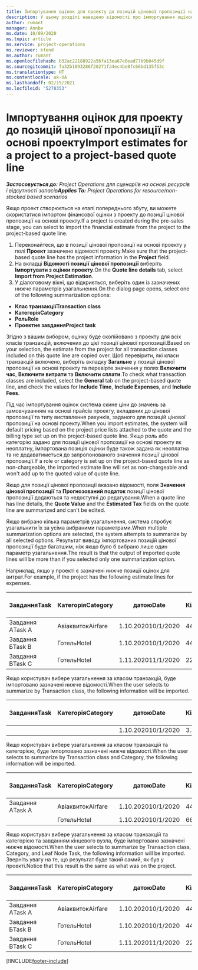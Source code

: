 ```yaml
---
title: Імпортування оцінок для проекту до позицій цінової пропозиції на основі проекту
description: У цьому розділі наведено відомості про імпортування оцінок з проекту до позиції цінової пропозиції.
author: rumant
manager: Annbe
ms.date: 10/09/2020
ms.topic: article
ms.service: project-operations
ms.reviewer: kfend
ms.author: rumant
ms.openlocfilehash: b32ac22188922a56fa13ea67e0ead77b9b045d9f
ms.sourcegitcommit: fa32b1893286f20271fa4ec4be8fc68bd135f53c
ms.translationtype: HT
ms.contentlocale: uk-UA
ms.lasthandoff: 02/15/2021
ms.locfileid: "5278353"
---
```

# <a name="import-estimates-for-a-project-to-a-project-based-quote-line"></a><span data-ttu-id="661c2-103">Імпортування оцінок для проекту до позицій цінової пропозиції на основі проекту</span><span class="sxs-lookup"><span data-stu-id="661c2-103">Import estimates for a project to a project-based quote line</span></span>

<span data-ttu-id="661c2-104">_**Застосовується до:** Project Operations для сценаріїв на основі ресурсів і відсутності запасів_</span><span class="sxs-lookup"><span data-stu-id="661c2-104">_**Applies To:** Project Operations for resource/non-stocked based scenarios_</span></span>


<span data-ttu-id="661c2-105">Якщо проект створюється на етапі попереднього збуту, ви можете скористатися імпортом фінансової оцінки з проекту до позиції цінової пропозиції на основі проекту.</span><span class="sxs-lookup"><span data-stu-id="661c2-105">If a project is created during the pre-sales stage, you can select to import the financial estimate from the project to the project-based quote line.</span></span>

1. <span data-ttu-id="661c2-106">Переконайтеся, що в позиції цінової пропозиції на основі проекту у полі **Проект** зазначено відомості проекту.</span><span class="sxs-lookup"><span data-stu-id="661c2-106">Make sure that the project-based quote line has the project information in the **Project** field.</span></span>
2. <span data-ttu-id="661c2-107">На вкладці **Відомості позиції цінової пропозиції** виберіть **Імпортувати з оцінки проекту**.</span><span class="sxs-lookup"><span data-stu-id="661c2-107">On the **Quote line details** tab, select **Import from Project Estimation**.</span></span>
3. <span data-ttu-id="661c2-108">У діалоговому вікні, що відкриється, виберіть один із зазначених нижче параметрів узагальнення.</span><span class="sxs-lookup"><span data-stu-id="661c2-108">On the dialog page opens, select one of the following summarization options:</span></span>

  - <span data-ttu-id="661c2-109">**Клас транзакції**</span><span class="sxs-lookup"><span data-stu-id="661c2-109">**Transaction class**</span></span>
  - <span data-ttu-id="661c2-110">**Категорія**</span><span class="sxs-lookup"><span data-stu-id="661c2-110">**Category**</span></span>
  - <span data-ttu-id="661c2-111">**Роль**</span><span class="sxs-lookup"><span data-stu-id="661c2-111">**Role**</span></span> 
  - <span data-ttu-id="661c2-112">**Проектне завдання**</span><span class="sxs-lookup"><span data-stu-id="661c2-112">**Project task**</span></span>

<span data-ttu-id="661c2-113">Згідно з вашим вибором, оцінку буде скопійовано з проекту для всіх класів транзакцій, включених до цієї позиції цінової пропозиції.</span><span class="sxs-lookup"><span data-stu-id="661c2-113">Based on your selection, the estimate from the project for all transaction classes included on this quote line are copied over.</span></span> <span data-ttu-id="661c2-114">Щоб перевірити, які класи транзакцій включено, виберіть вкладку **Загальне** у позиції цінової пропозиції на основі проекту та перевірте значення у полях **Включити час**, **Включити витрати** та **Включити сплати**.</span><span class="sxs-lookup"><span data-stu-id="661c2-114">To check what transaction classes are included, select the **General** tab on the project-based quote line, and check the values for **Include Time**, **Include Expenses**, and **Include Fees**.</span></span>

<span data-ttu-id="661c2-115">Під час імпортування оцінок система скине ціни до значень за замовчуванням на основі прайсів проекту, вкладених до цінової пропозиції та типу виставлення рахунків, заданого для позицій цінової пропозиції на основі проекту.</span><span class="sxs-lookup"><span data-stu-id="661c2-115">When you import estimates, the system will default pricing based on the project price lists attached to the quote and the billing type set up on the project-based quote line.</span></span> <span data-ttu-id="661c2-116">Якщо роль або категорію задано для позиції цінової пропозиції на основі проекту як неоплатну, імпортована позиція оцінки буде також задана як неоплатна та не додаватиметься до запропонованого значення позиції цінової пропозиції.</span><span class="sxs-lookup"><span data-stu-id="661c2-116">If a role or category is set up on the project-based quote line as non-chargeable, the imported estimate line will set as non-chargeable and won't add up to the quoted value of quote line.</span></span>

<span data-ttu-id="661c2-117">Якщо для позиції цінової пропозиції вказано відомості, поля **Значення цінової пропозиції** та **Прогнозований податок** позиції цінової пропозиції додаються та недоступні до редагування.</span><span class="sxs-lookup"><span data-stu-id="661c2-117">When a quote line has line details, the **Quote Value** and the **Estimated Tax** fields on the quote line are summarized and can't be edited.</span></span>

<span data-ttu-id="661c2-118">Якщо вибрано кілька параметрів узагальнення, система спробує узагальнити їх за усіма вибраними параметрами.</span><span class="sxs-lookup"><span data-stu-id="661c2-118">When multiple summarization options are selected, the system attempts to summarize by all selected options.</span></span> <span data-ttu-id="661c2-119">Результат виводу імпортованих позицій цінової пропозиції буде багатшим, ніж якщо було б вибрано лише один параметр узагальнення.</span><span class="sxs-lookup"><span data-stu-id="661c2-119">The result is that the output of imported quote lines will be more than if you selected only one summarization option.</span></span>

<span data-ttu-id="661c2-120">Наприклад, якщо у проекті є зазначені нижче позиції оцінок для витрат.</span><span class="sxs-lookup"><span data-stu-id="661c2-120">For example, if the project has the following estimate lines for expenses.</span></span>

| <span data-ttu-id="661c2-121">Завдання</span><span class="sxs-lookup"><span data-stu-id="661c2-121">Task</span></span> | <span data-ttu-id="661c2-122">Категорія</span><span class="sxs-lookup"><span data-stu-id="661c2-122">Category</span></span> | <span data-ttu-id="661c2-123">датою</span><span class="sxs-lookup"><span data-stu-id="661c2-123">Date</span></span> | <span data-ttu-id="661c2-124">Кількість</span><span class="sxs-lookup"><span data-stu-id="661c2-124">Quantity</span></span> | <span data-ttu-id="661c2-125">Ціна за одиницю</span><span class="sxs-lookup"><span data-stu-id="661c2-125">Unit price</span></span> | <span data-ttu-id="661c2-126">Сума</span><span class="sxs-lookup"><span data-stu-id="661c2-126">Amount</span></span> |
| --- | --- | --- | --- | --- | --- |
| <span data-ttu-id="661c2-127">Завдання А</span><span class="sxs-lookup"><span data-stu-id="661c2-127">Task A</span></span> | <span data-ttu-id="661c2-128">Авіаквиток</span><span class="sxs-lookup"><span data-stu-id="661c2-128">Airfare</span></span> | <span data-ttu-id="661c2-129">1.10.2020</span><span class="sxs-lookup"><span data-stu-id="661c2-129">10/1/2020</span></span> | <span data-ttu-id="661c2-130">4</span><span class="sxs-lookup"><span data-stu-id="661c2-130">4</span></span> | <span data-ttu-id="661c2-131">400</span><span class="sxs-lookup"><span data-stu-id="661c2-131">400</span></span> | <span data-ttu-id="661c2-132">1600</span><span class="sxs-lookup"><span data-stu-id="661c2-132">1600</span></span> |
| <span data-ttu-id="661c2-133">Завдання Б</span><span class="sxs-lookup"><span data-stu-id="661c2-133">Task B</span></span> | <span data-ttu-id="661c2-134">Готель</span><span class="sxs-lookup"><span data-stu-id="661c2-134">Hotel</span></span> | <span data-ttu-id="661c2-135">1.10.2020</span><span class="sxs-lookup"><span data-stu-id="661c2-135">10/1/2020</span></span> | <span data-ttu-id="661c2-136">4</span><span class="sxs-lookup"><span data-stu-id="661c2-136">4</span></span> | <span data-ttu-id="661c2-137">200</span><span class="sxs-lookup"><span data-stu-id="661c2-137">200</span></span> | <span data-ttu-id="661c2-138">800</span><span class="sxs-lookup"><span data-stu-id="661c2-138">800</span></span> |
| <span data-ttu-id="661c2-139">Завдання В</span><span class="sxs-lookup"><span data-stu-id="661c2-139">Task C</span></span> | <span data-ttu-id="661c2-140">Готель</span><span class="sxs-lookup"><span data-stu-id="661c2-140">Hotel</span></span> | <span data-ttu-id="661c2-141">1.11.2020</span><span class="sxs-lookup"><span data-stu-id="661c2-141">11/1/2020</span></span> | <span data-ttu-id="661c2-142">2</span><span class="sxs-lookup"><span data-stu-id="661c2-142">2</span></span> | <span data-ttu-id="661c2-143">200</span><span class="sxs-lookup"><span data-stu-id="661c2-143">200</span></span> | <span data-ttu-id="661c2-144">400</span><span class="sxs-lookup"><span data-stu-id="661c2-144">400</span></span> |

<span data-ttu-id="661c2-145">Якщо користувач вибере узагальнення за класом транзакцій, буде імпортовано зазначені нижче відомості.</span><span class="sxs-lookup"><span data-stu-id="661c2-145">When the user selects to summarize by Transaction class, the following information will be imported.</span></span>

| <span data-ttu-id="661c2-146">Завдання</span><span class="sxs-lookup"><span data-stu-id="661c2-146">Task</span></span> | <span data-ttu-id="661c2-147">Категорія</span><span class="sxs-lookup"><span data-stu-id="661c2-147">Category</span></span> | <span data-ttu-id="661c2-148">датою</span><span class="sxs-lookup"><span data-stu-id="661c2-148">Date</span></span> | <span data-ttu-id="661c2-149">Кількість</span><span class="sxs-lookup"><span data-stu-id="661c2-149">Quantity</span></span> | <span data-ttu-id="661c2-150">Ціна за одиницю</span><span class="sxs-lookup"><span data-stu-id="661c2-150">Unit price</span></span> | <span data-ttu-id="661c2-151">Сума</span><span class="sxs-lookup"><span data-stu-id="661c2-151">Amount</span></span> |
| --- | --- | --- | --- | --- | --- |
| | | <span data-ttu-id="661c2-152">1.10.2020</span><span class="sxs-lookup"><span data-stu-id="661c2-152">10/1/2020</span></span> | <span data-ttu-id="661c2-153">3.34</span><span class="sxs-lookup"><span data-stu-id="661c2-153">3.34</span></span> | <span data-ttu-id="661c2-154">840</span><span class="sxs-lookup"><span data-stu-id="661c2-154">840</span></span> | <span data-ttu-id="661c2-155">2800</span><span class="sxs-lookup"><span data-stu-id="661c2-155">2800</span></span> |

<span data-ttu-id="661c2-156">Якщо користувач вибере узагальнення за класом транзакцій та категорією, буде імпортовано зазначені нижче відомості.</span><span class="sxs-lookup"><span data-stu-id="661c2-156">When the user selects to summarize by Transaction class and Category, the following information will be imported.</span></span>

| <span data-ttu-id="661c2-157">Завдання</span><span class="sxs-lookup"><span data-stu-id="661c2-157">Task</span></span> | <span data-ttu-id="661c2-158">Категорія</span><span class="sxs-lookup"><span data-stu-id="661c2-158">Category</span></span> | <span data-ttu-id="661c2-159">датою</span><span class="sxs-lookup"><span data-stu-id="661c2-159">Date</span></span> | <span data-ttu-id="661c2-160">Кількість</span><span class="sxs-lookup"><span data-stu-id="661c2-160">Quantity</span></span> | <span data-ttu-id="661c2-161">Ціна за одиницю</span><span class="sxs-lookup"><span data-stu-id="661c2-161">Unit price</span></span> | <span data-ttu-id="661c2-162">Сума</span><span class="sxs-lookup"><span data-stu-id="661c2-162">Amount</span></span> |
| --- | --- | --- | --- | --- | --- |
| <span data-ttu-id="661c2-163">Завдання А</span><span class="sxs-lookup"><span data-stu-id="661c2-163">Task A</span></span> | <span data-ttu-id="661c2-164">Авіаквиток</span><span class="sxs-lookup"><span data-stu-id="661c2-164">Airfare</span></span> | <span data-ttu-id="661c2-165">1.10.2020</span><span class="sxs-lookup"><span data-stu-id="661c2-165">10/1/2020</span></span> | <span data-ttu-id="661c2-166">4</span><span class="sxs-lookup"><span data-stu-id="661c2-166">4</span></span> | <span data-ttu-id="661c2-167">400</span><span class="sxs-lookup"><span data-stu-id="661c2-167">400</span></span> | <span data-ttu-id="661c2-168">1600</span><span class="sxs-lookup"><span data-stu-id="661c2-168">1600</span></span> |
| | <span data-ttu-id="661c2-169">Готель</span><span class="sxs-lookup"><span data-stu-id="661c2-169">Hotel</span></span> | <span data-ttu-id="661c2-170">1.10.2020</span><span class="sxs-lookup"><span data-stu-id="661c2-170">10/1/2020</span></span> | <span data-ttu-id="661c2-171">6</span><span class="sxs-lookup"><span data-stu-id="661c2-171">6</span></span> | <span data-ttu-id="661c2-172">200</span><span class="sxs-lookup"><span data-stu-id="661c2-172">200</span></span> | <span data-ttu-id="661c2-173">1200</span><span class="sxs-lookup"><span data-stu-id="661c2-173">1200</span></span> |

<span data-ttu-id="661c2-174">Якщо користувач вибере узагальнення за класом транзакцій та категорією та завданням кінцевого вузла, буде імпортовано зазначені нижче відомості.</span><span class="sxs-lookup"><span data-stu-id="661c2-174">When the user selects to summarize by Transaction class, Category, and Leaf Node Task, the following information will be imported.</span></span> <span data-ttu-id="661c2-175">Зверніть увагу на те, що результат буде такий самий, як був у проекті.</span><span class="sxs-lookup"><span data-stu-id="661c2-175">Notice that this result is the same as what was on the project.</span></span>

| <span data-ttu-id="661c2-176">Завдання</span><span class="sxs-lookup"><span data-stu-id="661c2-176">Task</span></span> | <span data-ttu-id="661c2-177">Категорія</span><span class="sxs-lookup"><span data-stu-id="661c2-177">Category</span></span> | <span data-ttu-id="661c2-178">датою</span><span class="sxs-lookup"><span data-stu-id="661c2-178">Date</span></span> | <span data-ttu-id="661c2-179">Кількість</span><span class="sxs-lookup"><span data-stu-id="661c2-179">Quantity</span></span> | <span data-ttu-id="661c2-180">Ціна за одиницю</span><span class="sxs-lookup"><span data-stu-id="661c2-180">Unit price</span></span> | <span data-ttu-id="661c2-181">Сума</span><span class="sxs-lookup"><span data-stu-id="661c2-181">Amount</span></span> |
| --- | --- | --- | --- | --- | --- |
| <span data-ttu-id="661c2-182">Завдання А</span><span class="sxs-lookup"><span data-stu-id="661c2-182">Task A</span></span> | <span data-ttu-id="661c2-183">Авіаквиток</span><span class="sxs-lookup"><span data-stu-id="661c2-183">Airfare</span></span> | <span data-ttu-id="661c2-184">1.10.2020</span><span class="sxs-lookup"><span data-stu-id="661c2-184">10/1/2020</span></span> | <span data-ttu-id="661c2-185">4</span><span class="sxs-lookup"><span data-stu-id="661c2-185">4</span></span> | <span data-ttu-id="661c2-186">400</span><span class="sxs-lookup"><span data-stu-id="661c2-186">400</span></span> | <span data-ttu-id="661c2-187">1600</span><span class="sxs-lookup"><span data-stu-id="661c2-187">1600</span></span> |
| <span data-ttu-id="661c2-188">Завдання Б</span><span class="sxs-lookup"><span data-stu-id="661c2-188">Task B</span></span> | <span data-ttu-id="661c2-189">Готель</span><span class="sxs-lookup"><span data-stu-id="661c2-189">Hotel</span></span> | <span data-ttu-id="661c2-190">1.10.2020</span><span class="sxs-lookup"><span data-stu-id="661c2-190">10/1/2020</span></span> | <span data-ttu-id="661c2-191">4</span><span class="sxs-lookup"><span data-stu-id="661c2-191">4</span></span> | <span data-ttu-id="661c2-192">200</span><span class="sxs-lookup"><span data-stu-id="661c2-192">200</span></span> | <span data-ttu-id="661c2-193">800</span><span class="sxs-lookup"><span data-stu-id="661c2-193">800</span></span> |
| <span data-ttu-id="661c2-194">Завдання В</span><span class="sxs-lookup"><span data-stu-id="661c2-194">Task C</span></span> | <span data-ttu-id="661c2-195">Готель</span><span class="sxs-lookup"><span data-stu-id="661c2-195">Hotel</span></span> | <span data-ttu-id="661c2-196">1.11.2020</span><span class="sxs-lookup"><span data-stu-id="661c2-196">11/1/2020</span></span> | <span data-ttu-id="661c2-197">2</span><span class="sxs-lookup"><span data-stu-id="661c2-197">2</span></span> | <span data-ttu-id="661c2-198">200</span><span class="sxs-lookup"><span data-stu-id="661c2-198">200</span></span> | <span data-ttu-id="661c2-199">400</span><span class="sxs-lookup"><span data-stu-id="661c2-199">400</span></span> |


[!INCLUDE[footer-include](../includes/footer-banner.md)]